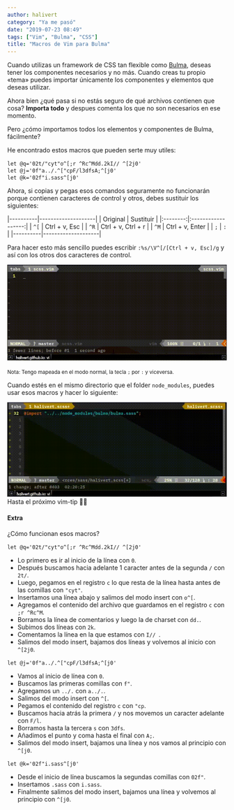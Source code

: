 ```yaml
---
author: halivert
category: "Ya me pasó"
date: "2019-07-23 08:49"
tags: ["Vim", "Bulma", "CSS"]
title: "Macros de Vim para Bulma"
---
```


Cuando utilizas un framework de CSS tan flexible como [Bulma][1], deseas tener
los componentes necesarios y no más. Cuando creas tu propio «tema» puedes
importar únicamente los componentes y elementos que deseas utilizar.

Ahora bien ¿qué pasa si no estás seguro de qué archivos contienen que
cosa? **Importa todo** y despues comenta los que no son necesarios en ese
momento.

Pero ¿cómo importamos todos los elementos y componentes de Bulma, fácilmente?

<!-- Seguir leyendo -->

He encontrado estos macros que pueden serte muy utiles:
```viml
let @q='02t/"cyt"o^[;r ^Rc^Mdd.2kI// ^[2j0'
let @j='0f"a../.^["cpF/l3dfsA;^[j0'
let @k='02f"i.sass^[j0'
```

Ahora, si copias y pegas esos comandos seguramente no funcionarán porque
contienen caracteres de control y otros, debes sustituir los siguientes:

|----------|--------------------|
| Original |      Sustituir     |
|:--------:|:------------------:|
|   `^[`   |    Ctrl + v, Esc   |
|   `^R`   | Ctrl + v, Ctrl + r |
|   `^M`   |   Ctrl + v, Enter  |
|    `;`   |         `:`        |
|----------|--------------------|

Para hacer esto más sencillo puedes escribir `:%s/\V^[/[Ctrl + v, Esc]/g` y
así con los otros dos caracteres de control.

![vim macro](/assets/2019-07-23-vim-macro-for-bulma/vim-macro.gif)

<small>Nota: Tengo mapeada en el modo normal, la tecla `;` por `:` y
viceversa.</small>

Cuando estés en el mismo directorio que el folder `node_modules`, puedes usar
esos macros y hacer lo siguiente:

![vim macro used](/assets/2019-07-23-vim-macro-for-bulma/vim-macro-used.gif)
<br>
Hasta el próximo vim-tip 👋🏽

#### Extra
¿Cómo funcionan esos macros?
```viml
let @q='02t/"cyt"o^[;r ^Rc^Mdd.2kI// ^[2j0'
```
- Lo primero es ir al inicio de la línea con `0`.
- Después buscamos hacia adelante 1 caracter antes de la segunda `/` con
	`2t/`.
- Luego, pegamos en el registro `c` lo que resta de la línea hasta antes de
	las comillas con `"cyt"`.
- Insertamos una línea abajo y salimos del modo insert con `o^[`.
- Agregamos el contenido del archivo que guardamos en el registro `c` con `;r
	^Rc^M`.
- Borramos la línea de comentarios y luego la de charset con `dd.`.
- Subimos dos líneas con `2k`.
- Comentamos la línea en la que estamos con `I// `.
- Salimos del modo insert, bajamos dos líneas y volvemos al inicio con
	`^[2j0`.

```viml
let @j='0f"a../.^["cpF/l3dfsA;^[j0'
```
- Vamos al inicio de línea con `0`.
- Buscamos las primeras comillas con `f"`.
- Agregamos un `../.` con `a../.`.
- Salimos del modo insert con `^[`.
- Pegamos el contenido del registro `c` con `"cp`.
- Buscamos hacia atrás la primera `/` y nos movemos un caracter adelante con
	`F/l`.
- Borramos hasta la tercera `s` con `3dfs`.
- Añadimos el punto y coma hasta el final con `A;`.
- Salimos del modo insert, bajamos una línea y nos vamos al principio con
	`^[j0`.

```viml
let @k='02f"i.sass^[j0'
```
- Desde el inicio de línea buscamos la segundas comillas con `02f"`.
- Insertamos `.sass` con `i.sass`.
- Finalmente salimos del modo insert, bajamos una línea y volvemos al
	principio con `^[j0`.

[1]: https://bulma.io
